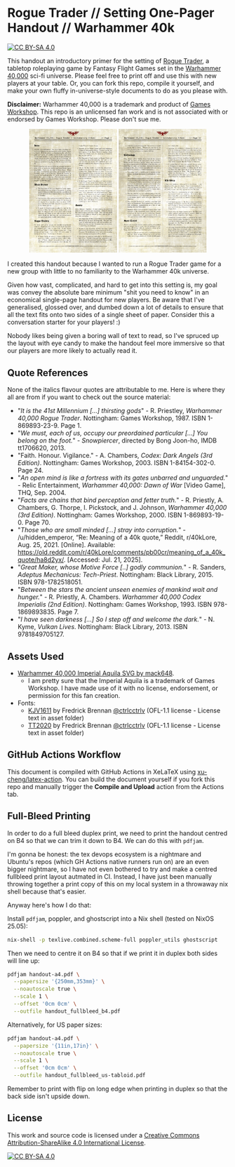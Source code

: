 # Rogue Trader // Setting One-Pager Handout // Warhammer 40k
[![CC BY-SA 4.0][cc-by-sa-shield]][cc-by-sa]

This handout an introductory primer for the setting of [Rogue Trader](https://wh40k.lexicanum.com/wiki/Rogue_Trader_Core_Rulebook), a tabletop roleplaying game by Fantasy Flight Games set in the [Warhammer 40,000](https://en.wikipedia.org/wiki/Warhammer_40,000) sci-fi universe. Please feel free to print off and use this with new players at your table. Or, you can fork this repo, compile it yourself, and make your own fluffy in-universe-style documents to do as you please with.

**Disclaimer:** Warhammer 40,000 is a trademark and product of [Games Workshop](https://www.warhammer.com/en-CA/home). This repo is an unlicensed fan work and is not associated with or endorsed by Games Workshop. Please don't sue me.

<p align="center">
  <img src="sample/thumb-pg1.png" alt="Thumbnail - Page 1" width="200"/>
  <img src="sample/thumb-pg2.png" alt="Thumbnail - Page 2" width="200"/>
</p>

I created this handout because I wanted to run a Rogue Trader game for a new group with little to no familiarity to the Warhammer 40k universe. 

Given how vast, complicated, and hard to get into this setting is, my goal was convey the absolute bare minimum "shit you need to know" in an economical single-page handout for new players. Be aware that I've generalised, glossed over, and dumbed down a lot of details to ensure that all the text fits onto two sides of a single sheet of paper. Consider this a conversation starter for your players! :)

Nobody likes being given a boring wall of text to read, so I've spruced up the layout with eye candy to make the handout feel more immersive so that our players are more likely to actually read it.

## Quote References

None of the italics flavour quotes are attributable to me. Here is where they all are from if you want to check out the source material:

- "*It is the 41st Millennium [...] thirsting gods*" - R. Priestley, *Warhammer 40,000 Rogue Trader*. Nottingham: Games Workshop, 1987. ISBN 1-869893-23-9. Page 1.
- "*We must, each of us, occupy our preordained particular [...] You belong on the foot.*" - *Snowpiercer*, directed by Bong Joon-ho, IMDB tt1706620, 2013.
- "Faith. Honour. Vigilance." - A. Chambers, *Codex: Dark Angels (3rd Edition)*. Nottingham: Games Workshop, 2003. ISBN 1-84154-302-0. Page 24.
- "*An open mind is like a fortress with its gates unbarred and unguarded.*" - Relic Entertainment, *Warhammer 40,000: Dawn of War* [Video Game], THQ, Sep. 2004.
- "*Facts are chains that bind perception and fetter truth.*" - R. Priestly, A. Chambers, G. Thorpe, I. Pickstock, and J. Johnson, *Warhammer 40,000 (3rd Edition)*. Nottingham: Games Workshop, 2000. ISBN 1-869893-19-0. Page 70.
- "*Those who are small minded [...] stray into corruption.*" - /u/hidden_emperor, “Re: Meaning of a 40k quote,” Reddit, r/40kLore, Aug. 25, 2021. [Online]. Available: https://old.reddit.com/r/40kLore/comments/pb00cr/meaning_of_a_40k_quote/ha8d2yx/. [Accessed: Jul. 21, 2025].
- "*Great Maker, whose Motive Force [..] godly communion.*" - R. Sanders, *Adeptus Mechanicus: Tech-Priest*. Nottingham: Black Library, 2015. ISBN 978-1782518051.
- "*Between the stars the ancient unseen enemies of mankind wait and hunger.*" - R. Priestly, A. Chambers. *Warhammer 40,000 Codex Imperialis (2nd Edition)*. Nottingham: Games Workshop, 1993. ISBN 978-1869893835. Page 7.
- "*I have seen darkness [...] So I step off and welcome the dark.*" - N. Kyme, *Vulkan Lives*. Nottingham: Black Library, 2013. ISBN 9781849705127.

## Assets Used

- [Warhammer 40,000 Imperial Aquila SVG by mack648](https://seeklogo.com/vector-logo/342858/imperial-aquila).
    - I am pretty sure that the Imperial Aquila is a trademark of Games Workshop. I have made use of it with no license, endorsement, or permission for this fan creation.
- Fonts:
    - [KJV1611](https://github.com/ctrlcctrlv/kjv1611) by Fredrick Brennan [@ctrlcctrlv](https://github.com/ctrlcctrlv) (OFL-1.1 license - License text in asset folder)
    - [TT2020](https://github.com/ctrlcctrlv/TT2020) by Fredrick Brennan [@ctrlcctrlv](https://github.com/ctrlcctrlv) (OFL-1.1 license - License text in asset folder)

## GitHub Actions Workflow

This document is compiled with GitHub Actions in XeLaTeX using [xu-cheng/latex-action](https://github.com/xu-cheng/latex-action). You can build the document yourself if you fork this repo and manually trigger the **Compile and Upload** action from the Actions tab.

## Full-Bleed Printing

In order to do a full bleed duplex print, we need to print the handout centred on B4 so that we can trim it down to B4. We can do this with `pdfjam`.

I'm gonna be honest: the tex devops ecosystem is a nightmare and Ubuntu's repos (which GH Actions native runners run on) are an even bigger nightmare, so I have not even bothered to try and make a centred fullbleed print layout autmated in CI. Instead, I have just been manually throwing together a print copy of this on my local system in a throwaway nix shell because that's easier.

Anyway here's how I do that:

Install `pdfjam`, poppler, and ghostscript into a Nix shell (tested on NixOS 25.05):

```bash
nix-shell -p texlive.combined.scheme-full poppler_utils ghostscript
```

Then we need to centre it on B4 so that if we print it in duplex both sides will line up:

```bash
pdfjam handout-a4.pdf \
  --papersize '{250mm,353mm}' \
  --noautoscale true \
  --scale 1 \
  --offset '0cm 0cm' \
  --outfile handout_fullbleed_b4.pdf
```

Alternatively, for US paper sizes:

```bash
pdfjam handout-a4.pdf \
  --papersize '{11in,17in}' \
  --noautoscale true \
  --scale 1 \
  --offset '0cm 0cm' \
  --outfile handout_fullbleed_us-tabloid.pdf
```

Remember to print with flip on long edge when printing in duplex so that the back side isn't upside down.

## License

This work and source code is licensed under a
[Creative Commons Attribution-ShareAlike 4.0 International License][cc-by-sa].

[![CC BY-SA 4.0][cc-by-sa-image]][cc-by-sa]

[cc-by-sa]: http://creativecommons.org/licenses/by-sa/4.0/
[cc-by-sa-image]: https://licensebuttons.net/l/by-sa/4.0/88x31.png
[cc-by-sa-shield]: https://img.shields.io/badge/License-CC%20BY--SA%204.0-lightgrey.svg

